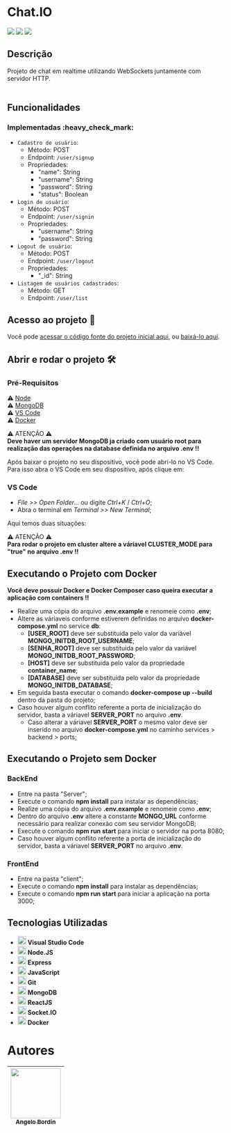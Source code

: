<h1>Chat.IO</h1>

<p>
  <img src="https://img.shields.io/badge/status-em%20desenvolvimento-brightgreen"/>
  <img src="https://img.shields.io/badge/última%20atualização-novembro-yellowgreen"/>
  <img src="https://img.shields.io/badge/Node.JS-18.18.7-blueviolet"/>
</p>

<h2>Descrição</h2>
Projeto de chat em realtime utilizando WebSockets juntamente com servidor HTTP.<br>
<br>

<h2>Funcionalidades</h2>
<h3>Implementadas :heavy_check_mark:</h3>

- `Cadastro de usuário`:
  - Método: POST
  - Endpoint: `/user/signup`
  - Propriedades:
    - "name": String
    - "username": String
    - "password": String
    - "status": Boolean
- `Login de usuário`:
  - Método: POST
  - Endpoint: `/user/signin`
  - Propriedades:
    - "username": String
    - "password": String
- `Logout de usuário`:
  - Método: POST
  - Endpoint: `/user/logout`
  - Propriedades:
    - "\_id": String
- `Listagem de usuários cadastrados`:
  - Método: GET
  - Endpoint: `/user/list`

<h2>Acesso ao projeto 📁</h2>

Você pode [acessar o código fonte do projeto inicial aqui](https://github.com/angelobordin/chat.io), ou [baixá-lo aqui](https://github.com/angelobordin/chat.io/archive/refs/heads/main.zip).

<h2>Abrir e rodar o projeto 🛠️</h2>
<h3>Pré-Requisitos</h3>

⚠️ [Node](https://nodejs.org/en/)<br>
⚠️ [MongoDB](https://www.mongodb.com/try/download/community)<br>
⚠️ [VS Code](https://code.visualstudio.com/Download)<br>
⚠️ [Docker](https://docs.docker.com/desktop/install/windows-install/)<br>

⚠️ ATENÇÃO ⚠️ <br>
**Deve haver um servidor MongoDB ja criado com usuário root para realização das operações na database definida no arquivo .env !!**

Após baixar o projeto no seu dispositivo, você pode abri-lo no VS Code.<br>
Para isso abra o VS Code em seu dispositivo, após clique em:

<h3>VS Code</h3>

- _File >> Open Folder..._ ou digite _Ctrl+K_ / _Ctrl+O_;
- Abra o terminal em _Terminal >> New Terminal_;

Aqui temos duas situações:

⚠️ ATENÇÃO ⚠️ <br>
**Para rodar o projeto em cluster altere a váriavel CLUSTER_MODE para "true" no arquivo .env !!**

<h2>Executando o Projeto com Docker</h2>

**Você deve possuir Docker e Docker Composer caso queira executar a aplicação com containers !!**

- Realize uma cópia do arquivo **.env.example** e renomeie como **.env**;
- Altere as váriaveis conforme estiverem definidas no arquivo **docker-compose.yml** no service **db**:
  - **[USER_ROOT]** deve ser substituida pelo valor da variável **MONGO_INITDB_ROOT_USERNAME**;
  - **[SENHA_ROOT]** deve ser substituida pelo valor da variável **MONGO_INITDB_ROOT_PASSWORD**;
  - **[HOST]** deve ser substituida pelo valor da propriedade **container_name**;
  - **[DATABASE]** deve ser substituida pelo valor da propriedade **MONGO_INITDB_DATABASE**;
- Em seguida basta executar o comando **docker-compose up --build** dentro da pasta do projeto;
- Caso houver algum conflito referente a porta de inicialização do servidor, basta a váriavel **SERVER_PORT** no arquivo **.env**.
  - Caso alterar a váriavel **SERVER_PORT** o mesmo valor deve ser inserido no arquivo **docker-compose.yml** no caminho services > backend > ports;

<h2>Executando o Projeto sem Docker</h2>

<h3>BackEnd</h3>

- Entre na pasta "Server";
- Execute o comando **npm install** para instalar as dependências;
- Realize uma cópia do arquivo **.env.example** e renomeie como **.env**;
- Dentro do arquivo **.env** altere a constante **MONGO_URL** conforme necessário para realizar conexão com seu servidor MongoDB;
- Execute o comando **npm run start** para iniciar o servidor na porta 8080;
- Caso houver algum conflito referente a porta de inicialização do servidor, basta a váriavel **SERVER_PORT** no arquivo **.env**.

<h3>FrontEnd</h3>

- Entre na pasta "client";
- Execute o comando **npm install** para instalar as dependências;
- Execute o comando **npm run start** para iniciar a aplicação na porta 3000;

<h2>Tecnologias Utilizadas</h2>

<ul>
  <li><img src="https://cdn.jsdelivr.net/gh/devicons/devicon/icons/vscode/vscode-plain.svg" width="20" height="20"/><b> Visual Studio Code</b></li>
  <li><img src="https://cdn.jsdelivr.net/gh/devicons/devicon/icons/nodejs/nodejs-original.svg" width="20" height="20"/><b> Node.JS</b></li>
  <li><img src="https://cdn.jsdelivr.net/gh/devicons/devicon/icons/express/express-original.svg" width="20" height="20"/><b> Express</b></li>
  <li><img src="https://cdn.jsdelivr.net/gh/devicons/devicon/icons/javascript/javascript-original.svg" width="20" height="20"/><b> JavaScript</b></li>
  <li><img src="https://cdn.jsdelivr.net/gh/devicons/devicon/icons/git/git-original.svg" width="20" height="20"/><b> Git</b></li>
  <li><img src="https://cdn.jsdelivr.net/gh/devicons/devicon/icons/mongodb/mongodb-original-wordmark.svg" width="20" height="20"/><b> MongoDB</b></li>
  <li><img src="https://cdn.jsdelivr.net/gh/devicons/devicon/icons/react/react-original.svg" width="20" height="20"/><b> ReactJS</b></li>
  <li><img src="https://cdn.jsdelivr.net/gh/devicons/devicon/icons/socketio/socketio-original.svg" width="20" height="20"/><b> Socket.IO</b></li>
  <li><img src="https://cdn.jsdelivr.net/gh/devicons/devicon/icons/docker/docker-original.svg" width="20" height="20"/><b> Docker</b></li>
</ul>

# Autores

| [<img src="https://avatars.githubusercontent.com/u/70332789?s=400&u=c6b947894c97e0e941f64aafeb22719ff49589ac&v=4" width=115><br><sub>Angelo Bordin</sub>](https://github.com/angelobordin) |
| :----------------------------------------------------------------------------------------------------------------------------------------------------------------------------------------: |
